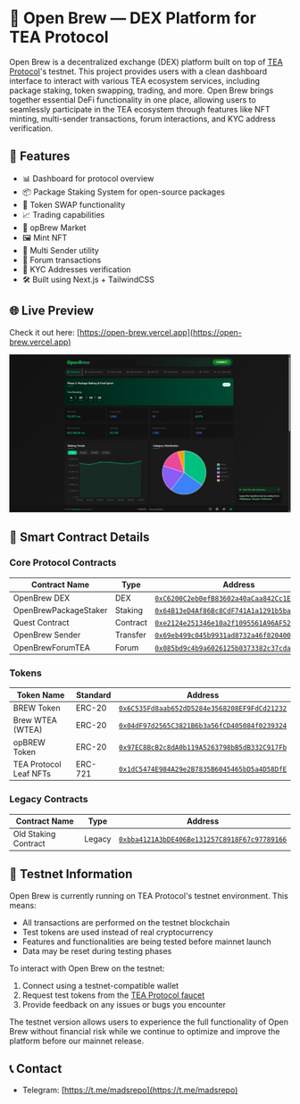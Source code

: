 # 🧪 Open Brew — DEX Platform for TEA Protocol

Open Brew is a decentralized exchange (DEX) platform built on top of [TEA Protocol](https://www.tea.xyz/)'s testnet. This project provides users with a clean dashboard interface to interact with various TEA ecosystem services, including package staking, token swapping, trading, and more. Open Brew brings together essential DeFi functionality in one place, allowing users to seamlessly participate in the TEA ecosystem through features like NFT minting, multi-sender transactions, forum interactions, and KYC address verification.

## 🚀 Features

- 📊 Dashboard for protocol overview
- 📦 Package Staking System for open-source packages
- 💱 Token SWAP functionality
- 📈 Trading capabilities
- 🏪 opBrew Market
- 🖼️ Mint NFT
- 📨 Multi Sender utility
- 💬 Forum transactions
- 👥 KYC Addresses verification
- 🛠️ Built using Next.js + TailwindCSS

## 🌐 Live Preview

Check it out here: [https://open-brew.vercel.app](https://open-brew.vercel.app)

![Open Brew Live Dashboard](app/assets/OpenBrewDEX.png)

## 💼 Smart Contract Details

### Core Protocol Contracts

| Contract Name | Type | Address |
|---------------|------|---------|
| OpenBrew DEX | DEX | [`0xC6200C2eb0efB83602a40aCaa842Cc1E3e06190C`](https://sepolia.tea.xyz/address/0xC6200C2eb0efB83602a40aCaa842Cc1E3e06190C?tab=contract) |
| OpenBrewPackageStaker | Staking | [`0x64B13eD4Af86Bc8CdF741A1a1291b5baE0DD14aF`](https://sepolia.tea.xyz/address/0x64B13eD4Af86Bc8CdF741A1a1291b5baE0DD14aF?tab=contract) |
| Quest Contract | Contract | [`0xe2124e251346e10a2f1095561A96AF52C6f182d0`](https://sepolia.tea.xyz/address/0xe2124e251346e10a2f1095561A96AF52C6f182d0?tab=contract) |
| OpenBrew Sender | Transfer | [`0x69eb499c045b9931ad8732a46f820400c1bee235`](https://sepolia.tea.xyz/address/0x69eb499c045b9931ad8732a46f820400c1bee235?tab=contract) |
| OpenBrewForumTEA | Forum | [`0x085bd9c4b9a6026125b0373382c37cda6d0bd19a`](https://sepolia.tea.xyz/address/0x085bd9c4b9a6026125b0373382c37cda6d0bd19a?tab=contract) |

### Tokens

| Token Name | Standard | Address |
|------------|----------|---------|
| BREW Token | ERC-20 | [`0x6C535Fd8aab652dD5284e3568208EF9FdCd21232`](https://sepolia.tea.xyz/address/0x6C535Fd8aab652dD5284e3568208EF9FdCd21232?tab=contract) |
| Brew WTEA (WTEA) | ERC-20 | [`0x04dF97d2565C3821B6b3a56fCD405084f0239324`](https://sepolia.tea.xyz/address/0x04dF97d2565C3821B6b3a56fCD405084f0239324?tab=contract) |
| opBREW Token | ERC-20 | [`0x97EC8BcB2c8dA0b119A5263798bB5dB332C917Fb`](https://sepolia.tea.xyz/address/0x97EC8BcB2c8dA0b119A5263798bB5dB332C917Fb?tab=contract) |
| TEA Protocol Leaf NFTs | ERC-721 | [`0x1dC5474E984A29e2B7835B6045465bD5a4D58DfE`](https://sepolia.tea.xyz/address/0x1dC5474E984A29e2B7835B6045465bD5a4D58DfE?tab=contract) |

### Legacy Contracts

| Contract Name | Type | Address |
|---------------|------|---------|
| Old Staking Contract | Legacy | [`0xbba4121A3bDE406Be131257C8918F67c97789166`](https://sepolia.tea.xyz/address/0xbba4121A3bDE406Be131257C8918F67c97789166?tab=contract) |

## 🧪 Testnet Information

Open Brew is currently running on TEA Protocol's testnet environment. This means:

- All transactions are performed on the testnet blockchain
- Test tokens are used instead of real cryptocurrency
- Features and functionalities are being tested before mainnet launch
- Data may be reset during testing phases

To interact with Open Brew on the testnet:
1. Connect using a testnet-compatible wallet
2. Request test tokens from the [TEA Protocol faucet](https://faucet-sepolia.tea.xyz/#/)
3. Provide feedback on any issues or bugs you encounter

The testnet version allows users to experience the full functionality of Open Brew without financial risk while we continue to optimize and improve the platform before our mainnet release.

## 📞 Contact

- Telegram: [https://t.me/madsrepo](https://t.me/madsrepo)